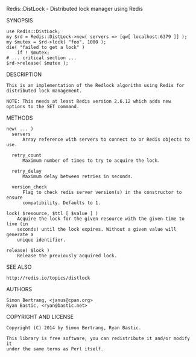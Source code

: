 Redis::DistLock - Distributed lock manager using Redis 

SYNOPSIS 

	use Redis::DistLock; 
	my $rd = Redis::DistLock->new( servers => [qw[ localhost:6379 ]] );
    my $mutex = $rd->lock( "foo", 1000 );
    die( "failed to get a lock" )
        if ! $mutex;
    # ... critical section ...
    $rd->release( $mutex );

DESCRIPTION

    This is an implementation of the Redlock algorithm using Redis for
    distributed lock management.

    NOTE: This needs at least Redis version 2.6.12 which adds new
    options to the SET command.

METHODS

    new( ... )
      servers
          Array reference with servers to connect to or Redis objects to use.

      retry_count
          Maximum number of times to try to acquire the lock.

      retry_delay
          Maximum delay between retries in seconds.
  
      version_check
          Flag to check redis server version(s) in the constructor to ensure
          compatibility. Defaults to 1.
  
    lock( $resource, $ttl [ $value ] )
        Acquire the lock for the given resource with the given time to live (in
        seconds) until the lock expires. Without a given value will generate a
        unique identifier.
  
    release( $lock )
        Release the previously acquired lock.

SEE ALSO

    http://redis.io/topics/distlock

AUTHORS

    Simon Bertrang, <janus@cpan.org>
    Ryan Bastic, <ryan@bastic.net>

COPYRIGHT AND LICENSE

    Copyright (C) 2014 by Simon Bertrang, Ryan Bastic.

    This library is free software; you can redistribute it and/or modify it
    under the same terms as Perl itself.

